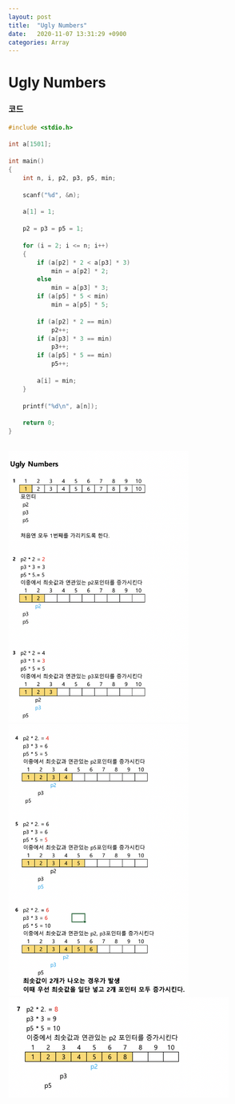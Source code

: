 ```yaml
---
layout: post
title:  "Ugly Numbers"
date:   2020-11-07 13:31:29 +0900
categories: Array
---
```

# Ugly Numbers

### 코드

```c
#include <stdio.h>

int a[1501];

int main()
{
    int n, i, p2, p3, p5, min;

    scanf("%d", &n);

    a[1] = 1;

    p2 = p3 = p5 = 1;

    for (i = 2; i <= n; i++)
    {
        if (a[p2] * 2 < a[p3] * 3)
            min = a[p2] * 2;
        else
            min = a[p3] * 3;
        if (a[p5] * 5 < min)
            min = a[p5] * 5;

        if (a[p2] * 2 == min)
            p2++;
        if (a[p3] * 3 == min)
            p3++;
        if (a[p5] * 5 == min)
            p5++;

        a[i] = min;
    }

    printf("%d\n", a[n]);

    return 0;
}
```

<br/>
<img src="/public/img/52-1.png" style="zoom:53%;"  />
<br/>
<img src="/public/img/52-2.png" style="zoom:53%;"  />
<br/>
<img src="/public/img/52-3.png" style="zoom:53%;"  />
<br/>
